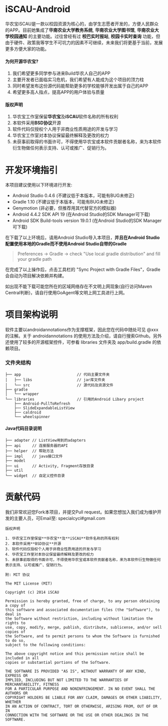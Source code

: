 iSCAU-Android
=============

华农宝iSCAU是一款以校园资源为核心的，由学生志愿者开发的，方便人民群众的APP。目前她集成了**华南农业大学教务系统**, **华南农业大学图书馆**, **华南农业大学校园通知** 的主要功能。过往曾经有过 **校巴实时报站**, **校园卡实时查询** 功能，但由于硬件、政策我等学生不可坑力的因素不可继续，未来我们将更基于当前，发展更多方便大家的功能。

#### 为何开源华农宝?

1. 我们希望更多同学参与进来Build华农人自己的APP
2. 主要开发者已面临实习危机，我们希望有人能成为这个项目的顶力柱
3. 同时希望发布这份源代码能帮助更多的学校能够开发出属于自己的APP
4. 希望更多高人指点，提高APP的用户体验与质量

#### 版权声明

1. 华农宝工作室保留**华农宝**及**iSCAU**软件名称的所有权利
2. 本软件采用**BSD协议**开源
3. 软件代码仅授权个人用于非商业性质用途的开发与学习
4. 华农宝工作室对本协议保留最终解释及更改的权力
5. 未获事前取得的书面许可，不得使用华农宝或本软件贡献者名称，来为本软件衍生物做任何表示支持、认可或推广、促销行为。

# 开发环境指引

本项目建议使用以下环境进行开发:

* Android Studio 0.4.6 (不建议低于本版本，可能有BUG未修正)
* Gradle 1.10 (不建议低于本版本，可能有BUG未修正)
* Genymotion (非必要，但推荐用其代替官方的模拟器)
* Android 4.4.2 SDK API 19 (在Android Studio的SDK Manager可下载)
* Android SDK Build-tools version 19.0.1 (在Android Studio的SDK Manager可下载)

在下载了以上环境后，请用Android Studio导入本项目，**并且在Android Studio配置使用本地的Gradle而不使用Android Studio自带的Gradle**

> Preferences -> Gradle -> check "Use local gradle distribution" and fill your gradle path

在完成了以上操作后，点击工具栏的 "Sync Project with Gradle Files"，Gradle会自动为项目解决依赖并构建。

如出现不能下载可能您所在的区域网络存在不文明上网现象(自行访问Maven Central判断)，请自行使用GoAgent等文明上网工具进行上网。

# 项目架构说明

软件主要以androidannotations作为支撑框架，因此您在代码中随处可见 @xxx 的注解。关于 androidannotations 的使用方法及介绍，请自行搜索Github。另外还使用了较多的开源框架控件，可参看 libraries 文件夹及 app/build.gradle 的依赖项目。

### 文件夹结构

```
├── app                         // 代码主要文件夹
│   ├── libs                    // jar库文件夹
│   └── src                     // 源代码及资源文件
├── gradle
│   └── wrapper
└── libraries                   // 引用的Android Libary project
    ├── Android-PullToRefresh
    ├── SlideExpandableListView
    ├── caldroid
    └── wheelspinner
```

#### Java代码目录说明

```
├── adapter // ListView用到的adapters
├── api     // 连接服务器的API
├── helper  // 帮助方法
├── impl    // java接口文件
├── model
├── ui      // Activity, Fragment存放目录
├── util
└── widget  // 自定义控件目录
```

# 贡献代码

我们非常欢迎您Fork本项目，并提交Pull request。如果您想加入我们成为维护开发的主要人员，可Email至: specialcyci#gmail.com


```
版权声明

1. 华农宝工作室保留**华农宝**及**iSCAU**软件名称的所有权利
2. 本软件采用**BSD协议**开源
3. 软件代码仅授权个人用于非商业性质用途的开发与学习
4. 华农宝工作室对本协议保留最终解释及更改的权力
5. 未获事前取得的书面许可，不得使用华农宝或本软件贡献者名称，来为本软件衍生物做任何表示支持、认可或推广、促销行为。

附: MIT 协议

The MIT License (MIT)

Copyright (c) 2014 iSCAU

Permission is hereby granted, free of charge, to any person obtaining a copy of
this software and associated documentation files (the "Software"), to deal in
the Software without restriction, including without limitation the rights to
use, copy, modify, merge, publish, distribute, sublicense, and/or sell copies of
the Software, and to permit persons to whom the Software is furnished to do so,
subject to the following conditions:

The above copyright notice and this permission notice shall be included in all
copies or substantial portions of the Software.

THE SOFTWARE IS PROVIDED "AS IS", WITHOUT WARRANTY OF ANY KIND, EXPRESS OR
IMPLIED, INCLUDING BUT NOT LIMITED TO THE WARRANTIES OF MERCHANTABILITY, FITNESS
FOR A PARTICULAR PURPOSE AND NONINFRINGEMENT. IN NO EVENT SHALL THE AUTHORS OR
COPYRIGHT HOLDERS BE LIABLE FOR ANY CLAIM, DAMAGES OR OTHER LIABILITY, WHETHER
IN AN ACTION OF CONTRACT, TORT OR OTHERWISE, ARISING FROM, OUT OF OR IN
CONNECTION WITH THE SOFTWARE OR THE USE OR OTHER DEALINGS IN THE SOFTWARE.
```

